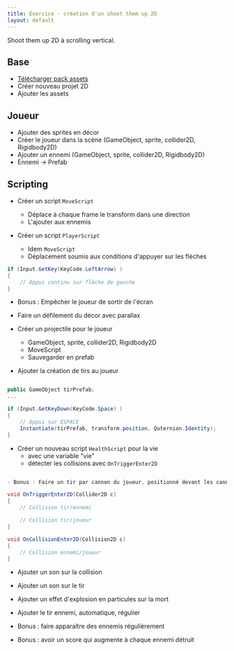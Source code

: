 ```yaml
---
title: Exercice - création d'un shoot them up 2D
layout: default
---
```


Shoot them up 2D à scrolling vertical. 

## Base

- [Télécharger pack assets]({{site.url}}/static/content/unity/shmup_assets.zip)
- Créer nouveau projet 2D
- Ajouter les assets

## Joueur

- Ajouter des sprites en décor
- Créer le joueur dans la scène (GameObject, sprite, collider2D, Rigidbody2D)
- Ajouter un ennemi (GameObject, sprite, collider2D, Rigidbody2D)
- Ennemi -> Prefab

## Scripting

- Créer un script `MoveScript` 
    - Déplace à chaque frame le transform dans une direction
    - L'ajouter aux ennemis

- Créer un script `PlayerScript`
    - Idem `MoveScript`
    - Déplacement soumis aux conditions d'appuyer sur les flèches

```csharp
if (Input.GetKey(KeyCode.LeftArrow) )
{
    // Appui continu sur flèche de gauche
}
```

- Bonus : Empêcher le joueur de sortir de l'écran

- Faire un défilement du décor avec parallax

- Créer un projectile pour le joueur
    - GameObject, sprite, collider2D, Rigidbody2D
    - MoveScript
    - Sauvegarder en prefab

- Ajouter la création de tirs au joueur

```csharp

public GameObject tirPrefab;
...

if (Input.GetKeyDown(KeyCode.Space) )
{
    // Appui sur ESPACE
    Instantiate(tirPrefab, transform.position, Quternion.Identity);
}
```

- Créer un nouveau script `HealthScript` pour la vie 
    - avec une variable "vie"
    - détecter les collisions avec `OnTriggerEnter2D` 

```csharp

- Bonus : Faire un tir par cannon du joueur, positionné devant les cannons

void OnTriggerEnter2D(Collider2D c)
{
    // Collision tir/ennemi

    // Collision tir/joueur
}

void OnCollisionEnter2D(Collision2D c)
{
    // Collision ennemi/joueur
}

```

- Ajouter un son sur la collision
- Ajouter un son sur le tir
- Ajouter un effet d'explosion en particules sur la mort

- Ajouter le tir ennemi, automatique, régulier

- Bonus : faire apparaître des ennemis régulièrement
- Bonus : avoir un score qui augmente à chaque ennemi détruit 
